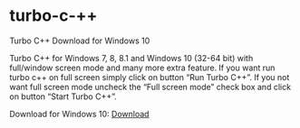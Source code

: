 # turbo-c-++
Turbo C++ Download for Windows 10


Turbo C++ for Windows 7, 8, 8.1 and Windows 10 (32-64 bit) with full/window screen mode and many more extra feature. If you want run turbo c++ on full screen simply click on button “Run Turbo C++”. If you not want full screen mode uncheck the “Full screen mode” check box and click on button “Start Turbo C++”.

Download for Windows 10: <a href="https://softati.com/turbo-c-free-download/">Download</a>
